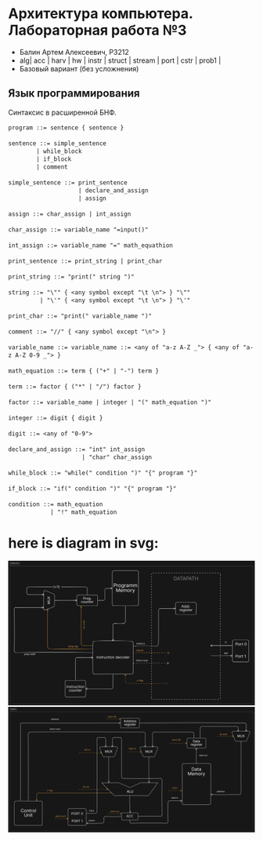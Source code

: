 # Архитектура компьютера. Лабораторная работа №3

- Балин Артем Алексеевич, P3212
- alg| acc | harv | hw | instr | struct | stream | port | cstr | prob1 |
- Базовый вариант (без усложнения)

## Язык программирования

Синтаксис в расширенной БНФ.

```ebnf
program ::= sentence { sentence }

sentence ::= simple_sentence
        | while_block
        | if_block
        | comment

simple_sentence ::= print_sentence
                    | declare_and_assign
                    | assign

assign ::= char_assign | int_assign

char_assign ::= variable_name "=input()"

int_assign ::= variable_name "=" math_equathion

print_sentence ::= print_string | print_char

print_string ::= "print(" string ")"

string ::= "\"" { <any symbol except "\t \n"> } "\""
         | "\'" { <any symbol except "\t \n"> } "\'"

print_char ::= "print(" variable_name ")"

comment ::= "//" { <any symbol except "\n"> }

variable_name ::= variable_name ::= <any of "a-z A-Z _"> { <any of "a-z A-Z 0-9 _"> }

math_equation ::= term { ("+" | "-") term }

term ::= factor { ("*" | "/") factor }

factor ::= variable_name | integer | "(" math_equation ")"

integer ::= digit { digit }

digit ::= <any of "0-9">

declare_and_assign ::= "int" int_assign
                     | "char" char_assign

while_block ::= "while(" condition ")" "{" program "}"

if_block ::= "if(" condition ")" "{" program "}"

condition ::= math_equation
            | "!" math_equation

```

# here is diagram in svg:

<img src="./media/CU.svg">
<img src="./media/DP.svg">
